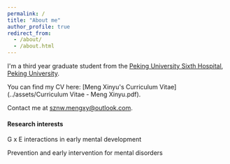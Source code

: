 ```yaml
---
permalink: /
title: "About me"
author_profile: true
redirect_from: 
  - /about/
  - /about.html
---
```


I'm a third year graduate student from the [Peking University Sixth Hospital](https://www.pkuh6.cn), [Peking University](https://www.pku.edu.cn
).

You can find my CV here: [Meng Xinyu's Curriculum Vitae](../assets/Curriculum Vitae - Meng Xinyu.pdf).

Contact me at [sznw.mengxy@outlook.com](mailto:sznw.mengxy@outlook.com).

#### Research interests
G x E interactions in early mental development

Prevention and early intervention for mental disorders
